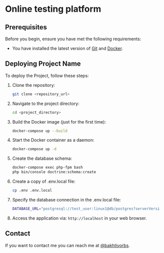 # Online testing platform

## Prerequisites

Before you begin, ensure you have met the following requirements:

- You have installed the latest version of [Git](https://git-scm.com/) and [Docker](https://www.docker.com/).

## Deploying Project Name

To deploy the Project, follow these steps:

1. Clone the repository:
    ```bash
    git clone <repository_url>
    ```

2. Navigate to the project directory:
    ```bash
    cd <project_directory>
    ```
   
3. Build the Docker image (just for the first time):
    ```bash
    docker-compose up --build
    ```

4. Start the Docker container as a daemon:
    ```bash
    docker-compose up -d
    ```

5. Create the database schema:
    ```bash
    docker-compose exec php-fpm bash
    php bin/console doctrine:schema:create
    ```   

6. Create a copy of .env.local file:
    ```bash
    cp .env .env.local
    ```

7. Specify the database connection in the .env.local file:
    ```bash
    DATABASE_URL="postgresql://test_user:linux1@db/postgres?serverVersion=16&charset=utf8"
    ```
   
8. Access the application via: `http://localhost` in your web browser.

## Contact

If you want to contact me you can reach me at [@bakhtiyorbs](https://t.me/bakhtiyorbs).
